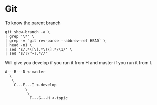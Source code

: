 # Git

To know the parent branch 
 
 	
	git show-branch -a \
	| grep '\*' \
	| grep -v `git rev-parse --abbrev-ref HEAD` \
	| head -n1 \
	| sed 's/.*\[\(.*\)\].*/\1/' \
	| sed 's/[\^~].*//'
 
 Will give you develop if you run it from H and master if you run it from I.
 
    A---B---D <-master
      \
       \
        C---E---I <-develop
             \
              \
               F---G---H <-topic

